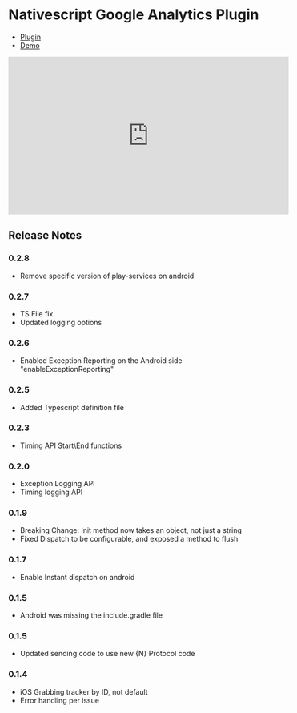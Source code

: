 # Nativescript Google Analytics Plugin #

* [Plugin](https://github.com/sitefinitysteve/nativescript-googleanalytics/tree/master/nativescript-google-analytics)
* [Demo](https://github.com/sitefinitysteve/nativescript-googleanalytics/tree/master/demo)

<iframe width="560" height="315" src="https://www.youtube.com/embed/5xIlbvT7j2g" frameborder="0" allowfullscreen></iframe>

## Release Notes ##
### 0.2.8 ###
* Remove specific version of play-services on android

### 0.2.7 ###
* TS File fix
* Updated logging options

### 0.2.6 ###
* Enabled Exception Reporting on the Android side "enableExceptionReporting"

### 0.2.5 ###
* Added Typescript definition file

### 0.2.3 ###
* Timing API Start\End functions

### 0.2.0 ###
* Exception Logging API
* Timing logging API

### 0.1.9 ###
* Breaking Change: Init method now takes an object, not just a string
* Fixed Dispatch to be configurable, and exposed a method to flush

### 0.1.7 ###
* Enable Instant dispatch on android

### 0.1.5 ###
* Android was missing the include.gradle file

### 0.1.5 ###
* Updated sending code to use new {N} Protocol code

### 0.1.4 ###
* iOS Grabbing tracker by ID, not default
* Error handling per issue
